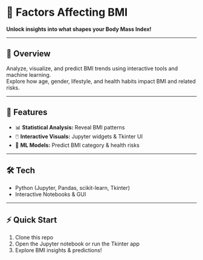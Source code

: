 # 🏥 Factors Affecting BMI

**Unlock insights into what shapes your Body Mass Index!**

---

## 🚀 Overview

Analyze, visualize, and predict BMI trends using interactive tools and machine learning.  
Explore how age, gender, lifestyle, and health habits impact BMI and related risks.

---

## 🎯 Features

- 📊 **Statistical Analysis:** Reveal BMI patterns
- 🖱️ **Interactive Visuals:** Jupyter widgets & Tkinter UI
- 🤖 **ML Models:** Predict BMI category & health risks

---

## 🛠️ Tech

- Python (Jupyter, Pandas, scikit-learn, Tkinter)
- Interactive Notebooks & GUI

---

## ⚡ Quick Start

1. Clone this repo  
2. Open the Jupyter notebook or run the Tkinter app  
3. Explore BMI insights & predictions!

